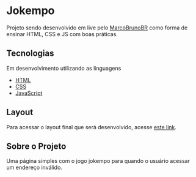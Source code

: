 # Jokempo
Projeto sendo desenvolvido em live pelo [MarcoBrunoBR](https://twitch.com/marcobrunoBR) como forma de ensinar HTML, CSS e JS 
com boas práticas.

## Tecnologias
Em desenvolvimento utilizando as linguagens

- [HTML](https://developer.mozilla.org/pt-BR/docs/Web/HTML)
- [CSS](https://developer.mozilla.org/pt-BR/docs/Web/CSS)
- [JavaScript](https://developer.mozilla.org/pt-BR/docs/Web/JavaScript)

## Layout
Para acessar o layout final que será desenvolvido, acesse [este link](https://www.figma.com/file/CywyY7njNGI6SfxbDnBOiW/404_error_page).

## Sobre o Projeto
Uma página simples com o jogo jokempo para quando o usuário acessar um endereço inválido.
